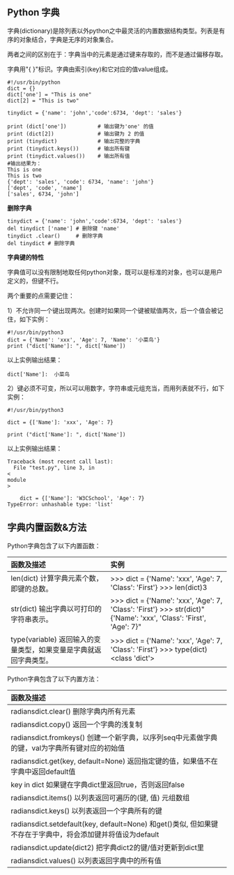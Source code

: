 ## Python 字典

字典\(dictionary\)是除列表以外python之中最灵活的内置数据结构类型。列表是有序的对象结合，字典是无序的对象集合。

两者之间的区别在于：字典当中的元素是通过键来存取的，而不是通过偏移存取。

字典用"{ }"标识。字典由索引\(key\)和它对应的值value组成。

```
#!/usr/bin/python
dict = {}
dict['one'] = "This is one"
dict[2] = "This is two"

tinydict = {'name': 'john','code':6734, 'dept': 'sales'}

print (dict['one'])          # 输出键为'one' 的值
print (dict[2])              # 输出键为 2 的值
print (tinydict)             # 输出完整的字典
print (tinydict.keys())      # 输出所有键
print (tinydict.values())    # 输出所有值
#输出结果为：
This is one
This is two
{'dept': 'sales', 'code': 6734, 'name': 'john'}
['dept', 'code', 'name']
['sales', 6734, 'john']
```

**删除字典**

```
tinydict = {'name': 'john','code':6734, 'dept': 'sales'}
del tinydict ['name'] # 删除键 'name'
tinydict .clear()     # 删除字典
del tinydict # 删除字典
```

**字典键的特性**

字典值可以没有限制地取任何python对象，既可以是标准的对象，也可以是用户定义的，但键不行。

两个重要的点需要记住：

1）不允许同一个键出现两次。创建时如果同一个键被赋值两次，后一个值会被记住，如下实例：

```
#!/usr/bin/python3
dict = {'Name': 'xxx', 'Age': 7, 'Name': '小菜鸟'}
print ("dict['Name']: ", dict['Name'])
```

以上实例输出结果：

```
dict['Name']:  小菜鸟
```

2）键必须不可变，所以可以用数字，字符串或元组充当，而用列表就不行，如下实例：

```
#!/usr/bin/python3

dict = {['Name']: 'xxx', 'Age': 7}

print ("dict['Name']: ", dict['Name'])
```

以上实例输出结果：

```
Traceback (most recent call last):
  File "test.py", line 3, in 
<
module
>

    dict = {['Name']: 'W3CSchool', 'Age': 7}
TypeError: unhashable type: 'list'
```

## 字典内置函数&方法

Python字典包含了以下内置函数：

| 函数及描述 | 实例 |
| :--- | :--- |
| len\(dict\) 计算字典元素个数，即键的总数。 | &gt;&gt;&gt; dict = {'Name': 'xxx', 'Age': 7, 'Class': 'First'}                       &gt;&gt;&gt; len\(dict\)3 |
| str\(dict\) 输出字典以可打印的字符串表示。 | &gt;&gt;&gt; dict = {'Name': 'xxx', 'Age': 7, 'Class': 'First'}                       &gt;&gt;&gt; str\(dict\)"{'Name': 'xxx', 'Class': 'First', 'Age': 7}" |
| type\(variable\) 返回输入的变量类型，如果变量是字典就返回字典类型。 | &gt;&gt;&gt; dict = {'Name': 'xxx', 'Age': 7, 'Class': 'First'}                       &gt;&gt;&gt; type\(dict\)&lt;class 'dict'&gt; |

Python字典包含了以下内置方法：

| 函数及描述 |
| :--- |
| radiansdict.clear\(\) 删除字典内所有元素 |
| radiansdict.copy\(\) 返回一个字典的浅复制 |
| radiansdict.fromkeys\(\) 创建一个新字典，以序列seq中元素做字典的键，val为字典所有键对应的初始值 |
| radiansdict.get\(key, default=None\) 返回指定键的值，如果值不在字典中返回default值 |
| key in dict 如果键在字典dict里返回true，否则返回false |
| radiansdict.items\(\) 以列表返回可遍历的\(键, 值\) 元组数组 |
| radiansdict.keys\(\) 以列表返回一个字典所有的键 |
| radiansdict.setdefault\(key, default=None\) 和get\(\)类似, 但如果键不存在于字典中，将会添加键并将值设为default |
| radiansdict.update\(dict2\) 把字典dict2的键/值对更新到dict里 |
| radiansdict.values\(\) 以列表返回字典中的所有值 |



